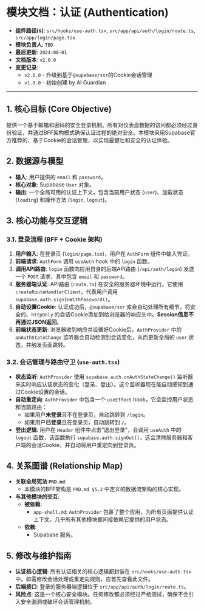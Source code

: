 # 模块文档：认证 (Authentication)

- **组件路径(s)**: `src/hooks/use-auth.tsx`, `src/app/api/auth/login/route.ts`, `src/app/login/page.tsx`
- **模块负责人**: `TBD`
- **最后更新**: `2024-08-01`
- **文档版本**: `v2.0.0`
- **变更记录**:
  - `v2.0.0` - 升级到基于`@supabase/ssr`的Cookie会话管理
  - `v1.0.0` - 初始创建 by AI Guardian

---

## 1. 核心目标 (Core Objective)
提供一个基于邮箱和密码的安全登录机制。所有对仪表盘数据的访问都必须经过身份验证，并通过BFF架构模式确保认证过程的绝对安全。本模块采用Supabase官方推荐的、基于Cookie的会话管理，以实现最健壮和安全的认证体验。

## 2. 数据源与模型
- **输入**: 用户提供的 `email` 和 `password`。
- **核心对象**: Supabase `User` 对象。
- **输出**: 一个全局可用的认证上下文，包含当前用户状态 (`user`)、加载状态 (`loading`) 和操作方法 (`login`, `logout`)。

## 3. 核心功能与交互逻辑
### 3.1. 登录流程 (BFF + Cookie 架构)
1.  **用户输入**: 在登录页 (`login/page.tsx`)，用户在 `AuthForm` 组件中输入凭证。
2.  **前端请求**: `AuthForm` 调用 `useAuth` hook 中的 `login` 函数。
3.  **调用API路由**: `login` 函数向应用自身的后端API路由 (`/api/auth/login`) 发送一个 `POST` 请求，其中包含 `email` 和 `password`。
4.  **服务器端认证**: API路由 (`route.ts`) 在安全的服务器环境中运行。它使用 `createRouteHandlerClient`，代表用户调用 `supabase.auth.signInWithPassword()`。
5.  **自动设置Cookie**: 认证成功后，`@supabase/ssr` 库会自动处理所有细节，将安全的、`httpOnly` 的会话Cookie添加到给浏览器的响应头中。**Session信息不再通过JSON返回**。
6.  **前端状态更新**: 浏览器收到响应并设置好Cookie后，`AuthProvider` 中的 `onAuthStateChange` 监听器会自动检测到会话变化，从而更新全局的 `user` 状态，并触发页面跳转。

### 3.2. 会话管理与路由守卫 (`use-auth.tsx`)
- **状态监听**: `AuthProvider` 使用 `supabase.auth.onAuthStateChange()` 监听器来实时响应认证状态的变化（登录、登出）。这个监听器现在能自动感知到通过Cookie设置的会话。
- **自动重定向**: `AuthProvider` 中包含一个 `useEffect` hook，它会监控用户状态和当前路由：
  - 如果用户**未登录**且不在登录页，自动跳转到 `/login`。
  - 如果用户**已登录**且在登录页，自动跳转到 `/`。
- **登出逻辑**: 用户在 `Header` 组件中点击“退出登录”，会调用 `useAuth` 中的 `logout` 函数，该函数执行 `supabase.auth.signOut()`，这会清除服务器和客户端的会话Cookie，并自动将用户重定向到登录页。

## 4. 关系图谱 (Relationship Map)
- **关联全局宪法 `PRD.md`**:
  - 本模块的BFF架构是 `PRD.md §5.2` 中定义的数据流架构的核心实现。
- **与其他模块的交互**:
  - **被依赖**:
    - `app-shell.md`: `AuthProvider` 包裹了整个应用，为所有页面提供认证上下文。几乎所有其他模块都间接依赖它提供的用户状态。
  - **依赖**: 
    - Supabase 服务。

## 5. 修改与维护指南
- **认证核心逻辑**: 所有认证相关的核心逻辑都封装在 `src/hooks/use-auth.tsx` 中。如需修改会话处理或重定向规则，应首先查看此文件。
- **后端接口**: 登录的服务器端逻辑位于 `src/app/api/auth/login/route.ts`。
- **风险点**: 这是一个核心安全模块。任何修改都必须经过严格测试，确保不会引入安全漏洞或破坏会话管理机制。
